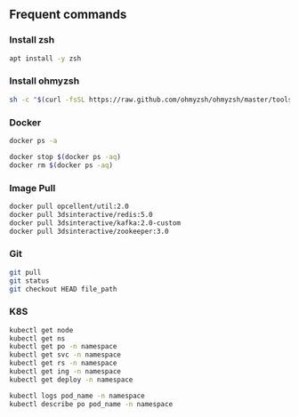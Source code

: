 ## Frequent commands

### Install zsh
```bash
apt install -y zsh
```

### Install ohmyzsh
```bash
sh -c "$(curl -fsSL https://raw.github.com/ohmyzsh/ohmyzsh/master/tools/install.sh)"
```

### Docker
```bash
docker ps -a

docker stop $(docker ps -aq)
docker rm $(docker ps -aq)
```

### Image Pull
```bash
docker pull opcellent/util:2.0
docker pull 3dsinteractive/redis:5.0
docker pull 3dsinteractive/kafka:2.0-custom
docker pull 3dsinteractive/zookeeper:3.0
```

### Git
```bash
git pull
git status
git checkout HEAD file_path
```

### K8S
```bash
kubectl get node
kubectl get ns
kubectl get po -n namespace
kubectl get svc -n namespace
kubectl get rs -n namespace
kubectl get ing -n namespace
kubectl get deploy -n namespace

kubectl logs pod_name -n namespace
kubectl describe po pod_name -n namespace
```